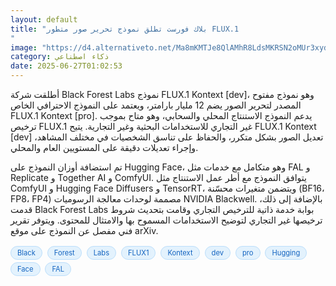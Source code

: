 ```yaml
---
layout: default
title: "بلاك فورست تطلق نموذج تحرير صور متطور FLUX.1
"
image: "https://d4.alternativeto.net/Ma8mKMTJe8QlAMhR8LdsMKRSN2oMUr3xyd2gTLcR5hs/rs:fill:1520:760:0/g:ce:0:0/YWJzOi8vZGlzdC9jb250ZW50LzE3NTA5ODY5OTk5NjEucG5n.png"
category: ذكاء اصطناعي
date: 2025-06-27T01:02:53
---
```


أطلقت شركة Black Forest Labs نموذج FLUX.1 Kontext [dev]، وهو نموذج مفتوح المصدر لتحرير الصور يضم 12 مليار بارامتر، ويعتمد على النموذج الاحترافي الخاص FLUX.1 Kontext [pro]. يدعم النموذج الاستنتاج المحلي والسحابي، وهو متاح بموجب ترخيص FLUX.1 غير التجاري للاستخدامات البحثية وغير التجارية. يتيح FLUX.1 Kontext [dev] تعديل الصور بشكل متكرر، والحفاظ على تناسق الشخصيات في مختلف المشاهد، وإجراء تعديلات دقيقة على المستويين العام والمحلي.

تم استضافة أوزان النموذج على Hugging Face، وهو متكامل مع خدمات مثل FAL و Replicate و Together AI و ComfyUI. يتوافق النموذج مع أطر عمل الاستنتاج مثل ComfyUI و Hugging Face Diffusers و TensorRT، ويتضمن متغيرات محسّنة (BF16، FP8، FP4) مصممة لوحدات معالجة الرسوميات NVIDIA Blackwell. بالإضافة إلى ذلك، قدمت Black Forest Labs بوابة خدمة ذاتية للترخيص التجاري وقامت بتحديث شروط ترخيصها غير التجاري لتوضيح الاستخدامات المسموح بها والامتثال للمحتوى. ويتوفر تقرير فني مفصل عن النموذج على موقع arXiv.

<div style="margin-top:2px; margin-bottom:2px;"><a href="https://bidjadraft.github.io/?query=Black" style="background:#e3f2fd; color:#1565c0; font-size:80%; border-radius:12px; padding:3px 10px; margin:2px 4px 2px 0; display:inline-block; border:1px solid #bbdefb; text-decoration:none;">Black</a> <a href="https://bidjadraft.github.io/?query=Forest" style="background:#e3f2fd; color:#1565c0; font-size:80%; border-radius:12px; padding:3px 10px; margin:2px 4px 2px 0; display:inline-block; border:1px solid #bbdefb; text-decoration:none;">Forest</a> <a href="https://bidjadraft.github.io/?query=Labs" style="background:#e3f2fd; color:#1565c0; font-size:80%; border-radius:12px; padding:3px 10px; margin:2px 4px 2px 0; display:inline-block; border:1px solid #bbdefb; text-decoration:none;">Labs</a> <a href="https://bidjadraft.github.io/?query=FLUX1" style="background:#e3f2fd; color:#1565c0; font-size:80%; border-radius:12px; padding:3px 10px; margin:2px 4px 2px 0; display:inline-block; border:1px solid #bbdefb; text-decoration:none;">FLUX1</a> <a href="https://bidjadraft.github.io/?query=Kontext" style="background:#e3f2fd; color:#1565c0; font-size:80%; border-radius:12px; padding:3px 10px; margin:2px 4px 2px 0; display:inline-block; border:1px solid #bbdefb; text-decoration:none;">Kontext</a> <a href="https://bidjadraft.github.io/?query=dev" style="background:#e3f2fd; color:#1565c0; font-size:80%; border-radius:12px; padding:3px 10px; margin:2px 4px 2px 0; display:inline-block; border:1px solid #bbdefb; text-decoration:none;">dev</a> <a href="https://bidjadraft.github.io/?query=pro" style="background:#e3f2fd; color:#1565c0; font-size:80%; border-radius:12px; padding:3px 10px; margin:2px 4px 2px 0; display:inline-block; border:1px solid #bbdefb; text-decoration:none;">pro</a> <a href="https://bidjadraft.github.io/?query=Hugging" style="background:#e3f2fd; color:#1565c0; font-size:80%; border-radius:12px; padding:3px 10px; margin:2px 4px 2px 0; display:inline-block; border:1px solid #bbdefb; text-decoration:none;">Hugging</a> <a href="https://bidjadraft.github.io/?query=Face" style="background:#e3f2fd; color:#1565c0; font-size:80%; border-radius:12px; padding:3px 10px; margin:2px 4px 2px 0; display:inline-block; border:1px solid #bbdefb; text-decoration:none;">Face</a> <a href="https://bidjadraft.github.io/?query=FAL" style="background:#e3f2fd; color:#1565c0; font-size:80%; border-radius:12px; padding:3px 10px; margin:2px 4px 2px 0; display:inline-block; border:1px solid #bbdefb; text-decoration:none;">FAL</a></div><br><br>
